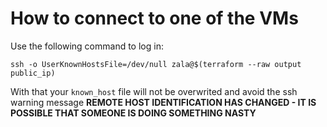 # How to connect to one of the VMs

Use the following command to log in:

`ssh -o UserKnownHostsFile=/dev/null zala@$(terraform --raw output public_ip)`

With that your `known_host` file will not be overwrited and avoid the ssh warning
message **REMOTE HOST IDENTIFICATION HAS CHANGED - IT IS POSSIBLE THAT SOMEONE
IS DOING SOMETHING NASTY**

